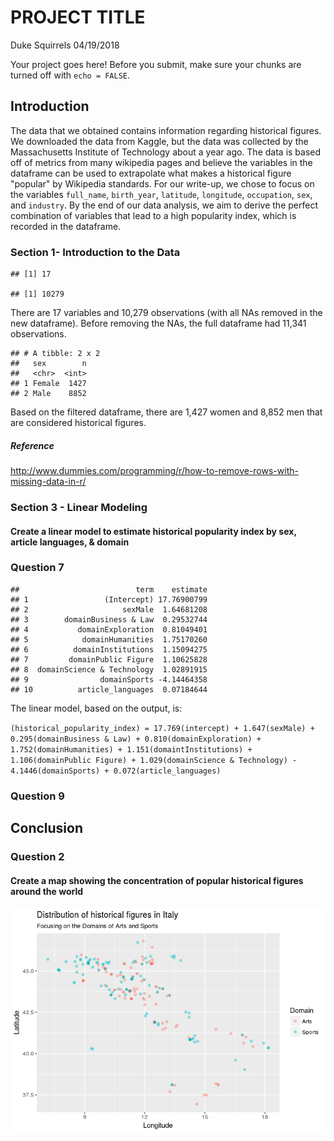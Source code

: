 PROJECT TITLE
================
Duke Squirrels
04/19/2018

Your project goes here! Before you submit, make sure your chunks are turned off with `echo = FALSE`.

Introduction
------------

The data that we obtained contains information regarding historical figures. We downloaded the data from Kaggle, but the data was collected by the Massachusetts Institute of Technology about a year ago. The data is based off of metrics from many wikipedia pages and believe the variables in the dataframe can be used to extrapolate what makes a historical figure "popular" by Wikipedia standards. For our write-up, we chose to focus on the variables `full_name`, `birth_year`, `latitude`, `longitude`, `occupation`, `sex`, and `industry`. By the end of our data analysis, we aim to derive the perfect combination of variables that lead to a high popularity index, which is recorded in the dataframe.

### Section 1- Introduction to the Data

    ## [1] 17

    ## [1] 10279

There are 17 variables and 10,279 observations (with all NAs removed in the new dataframe). Before removing the NAs, the full dataframe had 11,341 observations.

    ## # A tibble: 2 x 2
    ##   sex        n
    ##   <chr>  <int>
    ## 1 Female  1427
    ## 2 Male    8852

Based on the filtered dataframe, there are 1,427 women and 8,852 men that are considered historical figures.

##### Reference

<http://www.dummies.com/programming/r/how-to-remove-rows-with-missing-data-in-r/>

### Section 3 - Linear Modeling

#### Create a linear model to estimate historical popularity index by sex, article languages, & domain

### Question 7

    ##                          term    estimate
    ## 1                 (Intercept) 17.76900799
    ## 2                     sexMale  1.64681208
    ## 3        domainBusiness & Law  0.29532744
    ## 4           domainExploration  0.81049401
    ## 5            domainHumanities  1.75170260
    ## 6          domainInstitutions  1.15094275
    ## 7         domainPublic Figure  1.10625828
    ## 8  domainScience & Technology  1.02891915
    ## 9                domainSports -4.14464358
    ## 10          article_languages  0.07184644

The linear model, based on the output, is:

`(historical_popularity_index) = 17.769(intercept) + 1.647(sexMale) + 0.295(domainBusiness & Law) + 0.810(domainExploration) + 1.752(domainHumanities) + 1.151(domaintInstitutions) + 1.106(domainPublic Figure) + 1.029(domainScience & Technology) - 4.1446(domainSports) + 0.072(article_languages)`

### Question 9

Conclusion
----------

### Question 2

#### Create a map showing the concentration of popular historical figures around the world

![](project_files/figure-markdown_github/Italy-1.png)
